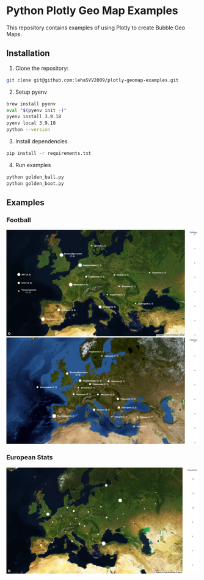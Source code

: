 # Python Plotly Geo Map Examples

This repository contains examples of using Plotly to create Bubble Geo Maps.

## Installation

1. Clone the repository:

```bash
git clone git@github.com:lehaSVV2009/plotly-geomap-examples.git
```

2. Setup pyenv

```bash
brew install pyenv
eval "$(pyenv init -)"
pyenv install 3.9.18
pyenv local 3.9.18
python --version
```

3. Install dependencies

```bash
pip install -r requirements.txt

```

4. Run examples

```bash
python golden_ball.py
python golden_boot.py
```

## Examples

### Football

![Golden Ball](football/golden_ball/result.png)
![Golden Boot](football/golden_boot/result.png)

### European Stats

![European Stats](europe/cities_with_population_over_1_million/result.png)
